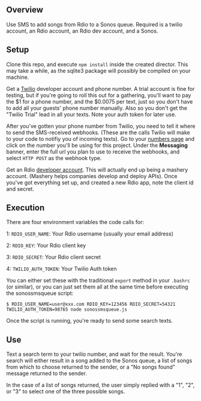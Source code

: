 ## Overview
Use SMS to add songs from Rdio to a Sonos queue. Required is a twilio account, an Rdio account, an Rdio dev account, and a Sonos.
## Setup
Clone this repo, and execute `npm install` inside the created director. This may take a while, as the sqlite3 package will possibly be compiled on your machine.

Get a [Twilio](http://twilio.com) developer account and phone number. A trial account is fine for testing, but if you're going to roll this out for a gathering, you'll want to pay the $1 for a phone number, and the $0.0075 per text, just so you don't have to add all your guests' phone number manually. Also so you don't get the "Twilio Trial" lead in all your texts. Note your auth token for later use.

After you've gotten your phone number from Twilio, you need to tell it where to send the SMS-received webhooks. (These are the calls Twilio will make to your code to notifiy you of incoming texts). Go to your [numbers page](https://www.twilio.com/user/account/phone-numbers/incoming) and click on the number you'll be using for this project. Under the **Messaging** banner, enter the full url you plan to use to receive the webhooks, and select `HTTP POST` as the webhook type.

Get an Rdio [developer account](http://www.rdio.com/developers/). This will actually end up being a mashery account. (Mashery helps companies develop and deploy APIs). Once you've got everything set up, and created a new Rdio app, note the client id and secret.
## Execution
There are four environment variables the code calls for:

1: `RDIO_USER_NAME`: Your Rdio username (usually your email address)

2: `RDIO_KEY`: Your Rdio client key

3: `RDIO_SECRET`: Your Rdio client secret

4: `TWILIO_AUTH_TOKEN`: Your Twilio Auth token

You can either set these with the traditional `export` method in your `.bashrc` (or similar), or you can just set them all at the same time before executing the sonossmsqueue script:

	$ RDIO_USER_NAME=user@xxx.com RDIO_KEY=123456 RDIO_SECRET=54321 TWILIO_AUTH_TOKEN=98765 node sonossmsqueue.js

Once the script is running, you're ready to send some search texts.
## Use
Text a search term to your twilio number, and wait for the result. You're search will either result in a song added to the Sonos queue, a list of songs from which to choose returned to the sender, or a "No songs found" message returned to the sender.

In the case of a list of songs returned, the user simply replied with a "1", "2", or "3" to select one of the three possible songs.
